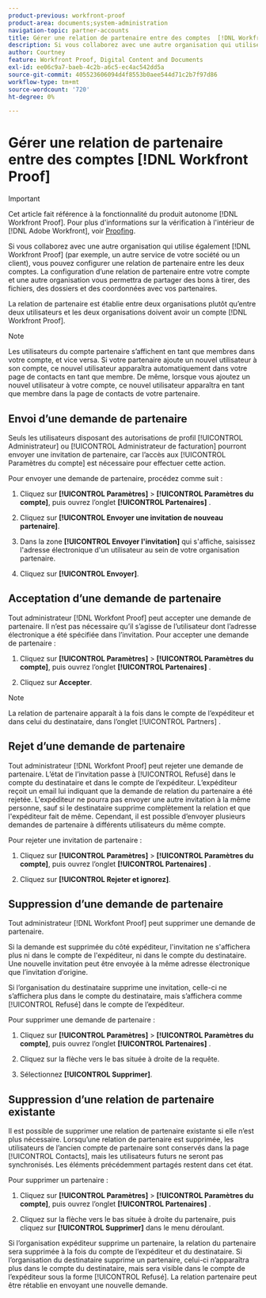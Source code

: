 ```yaml
---
product-previous: workfront-proof
product-area: documents;system-administration
navigation-topic: partner-accounts
title: Gérer une relation de partenaire entre des comptes  [!DNL Workfront Proof]
description: Si vous collaborez avec une autre organisation qui utilise également un [!DNL Workfront Proof]  (par exemple, un autre service de votre société ou un client), vous pouvez configurer une relation de partenaire entre les deux comptes. La configuration d’une relation de partenaire entre votre compte et une autre organisation vous permettra de partager des bons à tirer, des fichiers, des dossiers et des coordonnées avec vos partenaires.
author: Courtney
feature: Workfront Proof, Digital Content and Documents
exl-id: ee06c9a7-baeb-4c2b-a6c5-ec4ac542dd5a
source-git-commit: 405523606094d4f8553b0aee544d71c2b7f97d86
workflow-type: tm+mt
source-wordcount: '720'
ht-degree: 0%

---
```


# Gérer une relation de partenaire entre des comptes [!DNL Workfront Proof]

>[!IMPORTANT]
>
>Cet article fait référence à la fonctionnalité du produit autonome [!DNL Workfront Proof]. Pour plus d&#39;informations sur la vérification à l&#39;intérieur de [!DNL Adobe Workfront], voir [Proofing](../../../review-and-approve-work/proofing/proofing.md).

Si vous collaborez avec une autre organisation qui utilise également [!DNL Workfront Proof] (par exemple, un autre service de votre société ou un client), vous pouvez configurer une relation de partenaire entre les deux comptes. La configuration d’une relation de partenaire entre votre compte et une autre organisation vous permettra de partager des bons à tirer, des fichiers, des dossiers et des coordonnées avec vos partenaires.

La relation de partenaire est établie entre deux organisations plutôt qu’entre deux utilisateurs et les deux organisations doivent avoir un compte [!DNL Workfront Proof].

>[!NOTE]
>
>Les utilisateurs du compte partenaire s’affichent en tant que membres dans votre compte, et vice versa. Si votre partenaire ajoute un nouvel utilisateur à son compte, ce nouvel utilisateur apparaîtra automatiquement dans votre page de contacts en tant que membre. De même, lorsque vous ajoutez un nouvel utilisateur à votre compte, ce nouvel utilisateur apparaîtra en tant que membre dans la page de contacts de votre partenaire.

## Envoi d’une demande de partenaire

Seuls les utilisateurs disposant des autorisations de profil [!UICONTROL Administrateur] ou [!UICONTROL  Administrateur de facturation] pourront envoyer une invitation de partenaire, car l’accès aux [!UICONTROL Paramètres du compte] est nécessaire pour effectuer cette action.

Pour envoyer une demande de partenaire, procédez comme suit :

1. Cliquez sur **[!UICONTROL Paramètres]** > **[!UICONTROL Paramètres du compte]**, puis ouvrez l’onglet **[!UICONTROL Partenaires]** .

1. Cliquez sur **[!UICONTROL Envoyer une invitation de nouveau partenaire]**.
1. Dans la zone **[!UICONTROL Envoyer l&#39;invitation]** qui s&#39;affiche, saisissez l&#39;adresse électronique d&#39;un utilisateur au sein de votre organisation partenaire.
1. Cliquez sur **[!UICONTROL Envoyer]**.

## Acceptation d’une demande de partenaire

Tout administrateur [!DNL Workfont Proof] peut accepter une demande de partenaire. Il n’est pas nécessaire qu’il s’agisse de l’utilisateur dont l’adresse électronique a été spécifiée dans l’invitation. Pour accepter une demande de partenaire :

1. Cliquez sur **[!UICONTROL Paramètres]** > **[!UICONTROL Paramètres du compte]**, puis ouvrez l’onglet **[!UICONTROL Partenaires]** .

1. Cliquez sur **Accepter**.**&#x200B;**

>[!NOTE]
>
>La relation de partenaire apparaît à la fois dans le compte de l’expéditeur et dans celui du destinataire, dans l’onglet [!UICONTROL Partners] .

## Rejet d’une demande de partenaire

Tout administrateur [!DNL Workfont Proof] peut rejeter une demande de partenaire. L’état de l’invitation passe à [!UICONTROL Refusé] dans le compte du destinataire et dans le compte de l’expéditeur. L’expéditeur reçoit un email lui indiquant que la demande de relation du partenaire a été rejetée. L&#39;expéditeur ne pourra pas envoyer une autre invitation à la même personne, sauf si le destinataire supprime complètement la relation et que l&#39;expéditeur fait de même. Cependant, il est possible d’envoyer plusieurs demandes de partenaire à différents utilisateurs du même compte.

Pour rejeter une invitation de partenaire :

1. Cliquez sur **[!UICONTROL Paramètres]** > **[!UICONTROL Paramètres du compte]**, puis ouvrez l’onglet **[!UICONTROL Partenaires]** .

1. Cliquez sur **[!UICONTROL Rejeter et ignorez]**.

## Suppression d’une demande de partenaire

Tout administrateur [!DNL Workfont Proof] peut supprimer une demande de partenaire.

Si la demande est supprimée du côté expéditeur, l&#39;invitation ne s&#39;affichera plus ni dans le compte de l&#39;expéditeur, ni dans le compte du destinataire. Une nouvelle invitation peut être envoyée à la même adresse électronique que l’invitation d’origine.

Si l’organisation du destinataire supprime une invitation, celle-ci ne s’affichera plus dans le compte du destinataire, mais s’affichera comme [!UICONTROL Refusé] dans le compte de l’expéditeur.

Pour supprimer une demande de partenaire :

1. Cliquez sur **[!UICONTROL Paramètres]** > **[!UICONTROL Paramètres du compte]**, puis ouvrez l’onglet **[!UICONTROL Partenaires]** .

1. Cliquez sur la flèche vers le bas située à droite de la requête.
1. Sélectionnez **[!UICONTROL Supprimer]**.

## Suppression d’une relation de partenaire existante

Il est possible de supprimer une relation de partenaire existante si elle n’est plus nécessaire. Lorsqu’une relation de partenaire est supprimée, les utilisateurs de l’ancien compte de partenaire sont conservés dans la page [!UICONTROL Contacts], mais les utilisateurs futurs ne seront pas synchronisés. Les éléments précédemment partagés restent dans cet état.

Pour supprimer un partenaire :

1. Cliquez sur **[!UICONTROL Paramètres]** > **[!UICONTROL Paramètres du compte]**, puis ouvrez l’onglet **[!UICONTROL Partenaires]** .

1. Cliquez sur la flèche vers le bas située à droite du partenaire, puis cliquez sur **[!UICONTROL Supprimer]** dans le menu déroulant.

Si l’organisation expéditeur supprime un partenaire, la relation du partenaire sera supprimée à la fois du compte de l’expéditeur et du destinataire. Si l’organisation du destinataire supprime un partenaire, celui-ci n’apparaîtra plus dans le compte du destinataire, mais sera visible dans le compte de l’expéditeur sous la forme [!UICONTROL Refusé]. La relation partenaire peut être rétablie en envoyant une nouvelle demande.
